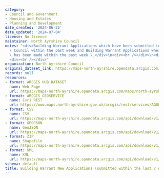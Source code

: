 ```yaml
---
category:
- Council and Government
- Housing and Estates
- Planning and Development
date_created: '2024-06-25'
date_updated: '2024-07-04'
license: No licence
maintainer: North Ayrshire Council
notes: "<div>Building Warrant Applications which have been submitted to North Ayrshire\
  \ Council within the past week and Building Warrant Applications where a decision\
  \ has been made within the past week.\_</div>\n<div><br /></div>\n<div><br /></div>\n\
  <div><br /></div>"
organization: North Ayrshire Council
original_dataset_link: https://maps-north-ayrshire.opendata.arcgis.com/maps/north-ayrshire::building-warrant-new-applications-submitted-within-the-last-7-days
records: null
resources:
- format: ARCGIS HUB DATASET
  name: Web Page
  url: https://maps-north-ayrshire.opendata.arcgis.com/maps/north-ayrshire::building-warrant-new-applications-submitted-within-the-last-7-days
- format: ARCGIS GEOSERVICE
  name: Esri REST
  url: https://www.maps.north-ayrshire.gov.uk/arcgis/rest/services/AGOL/Building_Warrant_Applications_Weekly/FeatureServer/0
- format: CSV
  name: CSV
  url: https://maps-north-ayrshire.opendata.arcgis.com/api/download/v1/items/40979f8ff6314a029c2dfc2dd1342cca/csv?layers=0
- format: GEOJSON
  name: GeoJSON
  url: https://maps-north-ayrshire.opendata.arcgis.com/api/download/v1/items/40979f8ff6314a029c2dfc2dd1342cca/geojson?layers=0
- format: ZIP
  name: Shapefile
  url: https://maps-north-ayrshire.opendata.arcgis.com/api/download/v1/items/40979f8ff6314a029c2dfc2dd1342cca/shapefile?layers=0
- format: KML
  name: KML
  url: https://maps-north-ayrshire.opendata.arcgis.com/api/download/v1/items/40979f8ff6314a029c2dfc2dd1342cca/kml?layers=0
schema: default
title: Building Warrant New Applications (submitted within the last 7 days)
---
```

